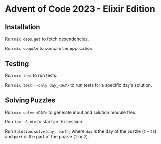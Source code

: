 # Advent of Code 2023 - Elixir Edition

## Installation

Run `mix deps.get` to fetch dependencies.

Run `mix compile` to compile the application.

## Testing

Run `mix test` to run tests.

Run `mix test --only day_<DAY>` to run tests for a specific day's solution.

## Solving Puzzles

Run `mix solve <DAY>` to generate input and solution module files.

Run `iex -S mix` to start an IEx session.

Run `Solution.solve(day, part)`, where `day` is the day of the puzzle (`1` -
`25`) and `part` is the part of the puzzle (`1` or `2`).
